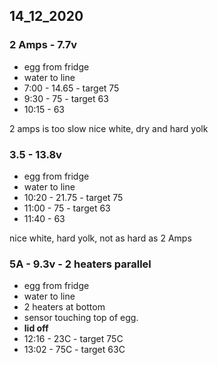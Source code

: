 
## 14_12_2020

### 2 Amps - 7.7v
  - egg from fridge
  - water to line
  - 7:00 - 14.65 - target 75
  - 9:30 - 75  - target 63
  - 10:15 - 63
  
2 amps is too slow
nice white, dry and hard yolk


### 3.5 - 13.8v
  - egg from fridge
  - water to line
  - 10:20 - 21.75 - target 75
  - 11:00 - 75 - target 63
  - 11:40 - 63
  
nice white, hard yolk, not as hard as 2 Amps  

### 5A - 9.3v - 2 heaters parallel
  - egg from fridge
  - water to line
  - 2 heaters at bottom
  - sensor touching top of egg.
  - **lid off**
  - 12:16 - 23C - target 75C
  - 13:02 - 75C - target 63C
